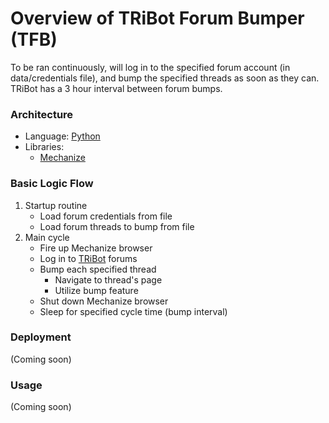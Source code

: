 # Overview of TRiBot Forum Bumper (TFB)
To be ran continuously, will log in to the specified forum account (in data/credentials file), and bump the specified threads as soon as they can. TRiBot has a 3 hour interval between forum bumps.

### Architecture
- Language: [Python](https://www.python.org/)
- Libraries:
    - [Mechanize](http://mechanize.readthedocs.io/en/latest/index.html)

### Basic Logic Flow
1. Startup routine
    - Load forum credentials from file
    - Load forum threads to bump from file
2. Main cycle
    - Fire up Mechanize browser
    - Log in to [TRiBot](http://www.tribot.org) forums
    - Bump each specified thread
        - Navigate to thread's page
        - Utilize bump feature
    - Shut down Mechanize browser
    - Sleep for specified cycle time (bump interval)
    
### Deployment
(Coming soon)

### Usage
(Coming soon)
